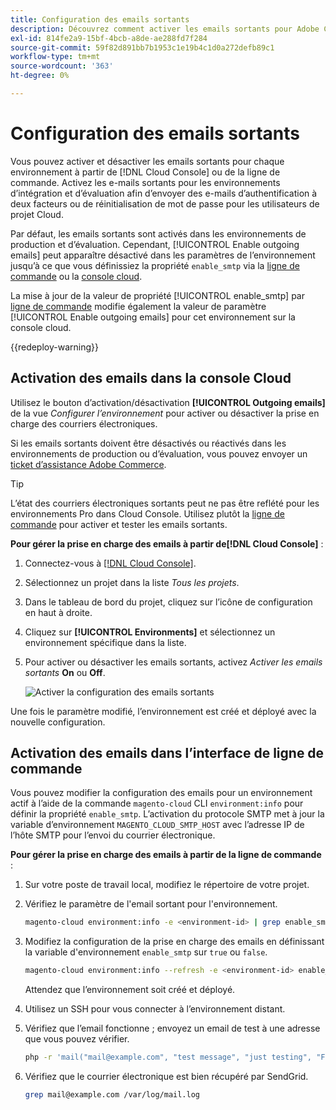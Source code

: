 ```yaml
---
title: Configuration des emails sortants
description: Découvrez comment activer les emails sortants pour Adobe Commerce sur l’infrastructure cloud.
exl-id: 814fe2a9-15bf-4bcb-a8de-ae288fd7f284
source-git-commit: 59f82d891bb7b1953c1e19b4c1d0a272defb89c1
workflow-type: tm+mt
source-wordcount: '363'
ht-degree: 0%

---
```


# Configuration des emails sortants

Vous pouvez activer et désactiver les emails sortants pour chaque environnement à partir de [!DNL Cloud Console] ou de la ligne de commande. Activez les e-mails sortants pour les environnements d’intégration et d’évaluation afin d’envoyer des e-mails d’authentification à deux facteurs ou de réinitialisation de mot de passe pour les utilisateurs de projet Cloud.

Par défaut, les emails sortants sont activés dans les environnements de production et d’évaluation. Cependant, [!UICONTROL Enable outgoing emails] peut apparaître désactivé dans les paramètres de l’environnement jusqu’à ce que vous définissiez la propriété `enable_smtp` via la [ligne de commande](#enable-emails-in-the-cli) ou la [console cloud](outgoing-emails.md#enable-emails-in-the-cloud-console).

La mise à jour de la valeur de propriété [!UICONTROL enable_smtp] par [ligne de commande](#enable-emails-in-the-cli) modifie également la valeur de paramètre [!UICONTROL Enable outgoing emails] pour cet environnement sur la console cloud.

{{redeploy-warning}}

## Activation des emails dans la console Cloud

Utilisez le bouton d’activation/désactivation **[!UICONTROL Outgoing emails]** de la vue _Configurer l’environnement_ pour activer ou désactiver la prise en charge des courriers électroniques.

Si les emails sortants doivent être désactivés ou réactivés dans les environnements de production ou d’évaluation, vous pouvez envoyer un [ticket d’assistance Adobe Commerce](https://experienceleague.adobe.com/en/docs/commerce-knowledge-base/kb/help-center-guide/magento-help-center-user-guide).

>[!TIP]
>
>L’état des courriers électroniques sortants peut ne pas être reflété pour les environnements Pro dans Cloud Console. Utilisez plutôt la [ligne de commande](#enable-emails-in-the-cli) pour activer et tester les emails sortants.

**Pour gérer la prise en charge des emails à partir de[!DNL Cloud Console]** :

1. Connectez-vous à [[!DNL Cloud Console]](https://console.adobecommerce.com).
1. Sélectionnez un projet dans la liste _Tous les projets_.
1. Dans le tableau de bord du projet, cliquez sur l’icône de configuration en haut à droite.
1. Cliquez sur **[!UICONTROL Environments]** et sélectionnez un environnement spécifique dans la liste.
1. Pour activer ou désactiver les emails sortants, activez _Activer les emails sortants_ **On** ou **Off**.

   ![Activer la configuration des emails sortants](../../assets/outgoing-emails.png)

Une fois le paramètre modifié, l’environnement est créé et déployé avec la nouvelle configuration.

## Activation des emails dans l’interface de ligne de commande

Vous pouvez modifier la configuration des emails pour un environnement actif à l’aide de la commande `magento-cloud` CLI `environment:info` pour définir la propriété `enable_smtp`. L’activation du protocole SMTP met à jour la variable d’environnement `MAGENTO_CLOUD_SMTP_HOST` avec l’adresse IP de l’hôte SMTP pour l’envoi du courrier électronique.

**Pour gérer la prise en charge des emails à partir de la ligne de commande** :

1. Sur votre poste de travail local, modifiez le répertoire de votre projet.

1. Vérifiez le paramètre de l&#39;email sortant pour l&#39;environnement.

   ```bash
   magento-cloud environment:info -e <environment-id> | grep enable_smtp
   ```

1. Modifiez la configuration de la prise en charge des emails en définissant la variable d&#39;environnement `enable_smtp` sur `true` ou `false`.

   ```bash
   magento-cloud environment:info --refresh -e <environment-id> enable_smtp true
   ```

   Attendez que l’environnement soit créé et déployé.

1. Utilisez un SSH pour vous connecter à l’environnement distant.

1. Vérifiez que l’email fonctionne ; envoyez un email de test à une adresse que vous pouvez vérifier.

   ```bash
   php -r 'mail("mail@example.com", "test message", "just testing", "From: tester@example.com");'
   ```

1. Vérifiez que le courrier électronique est bien récupéré par SendGrid.

   ```bash
   grep mail@example.com /var/log/mail.log
   ```

